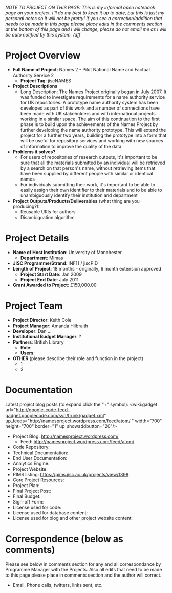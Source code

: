 _NOTE TO PROJECT ON THIS PAGE: This is my informal open notebook page on your project.  I'll do my best to keep it up to date, but this is just my personal notes so it will not be pretty!  If you see a correction/addition that needs to be made in this page please place edits in the comments section at the bottom of this page and I will change, please do not email me as I will be auto notified by this system. /dff_

# Project Overview #
  * **Full Name of Project**: Names 2 - Pilot National Name and Factual Authority Service 2
    * **Project Tag**: jiscNAMES
  * **Project Descriptions**
    * Long Description: The Names Project originally began in July 2007. It was funded to investigate requirements for a name authority service for UK repositories. A prototype name authority system has been developed as part of this work and a number of connections have been made with UK stakeholders and with international projects working in a similar space. The aim of this continuation to the first phase is to build upon the achievements of the Names Project by further developing the name authority prototype. This will extend the project for a further two years, building the prototype into a form that will be useful for repository services and working with new sources of information to improve the quality of the data.
  * **Problems it solves?**
    * For users of repositories of research outputs, it's important to be sure that all the materials submitted by an individual will be retrieved by a search on that person's name, without retrieving items that have been supplied by different people with similar or identical names
    * For individuals submitting their work, it's important to be able to easily assign their own identifier to their materials and to be able to unambiguously identify their institution and department
  * **Project Outputs/Products/Deliverables** (what thing are you producing?):
    * Reusable URIs for authors
    * Disambiguation algorithm

# Project Details #
  * **Name of Host Institution**: University of Manchester
    * **Department**: Mimas
  * **JISC Programme/Strand**: INF11 / jiscPID
  * **Length of Project**: 18 months - originally, 6 month extension approved
    * **Project Start Date**: Jan 2009
    * **Project End Date**: July 2011
  * **Grant Awarded to Project**: £150,000.00

# Project Team #
  * **Project Director**: Keith Cole
  * **Project Manager**: Amanda Hilbraith
  * **Developer**: Dan ...
  * **Institutional Budget Manager**: ?
  * **Partners**: British Library
    * **Role**:
    * **Users**:
  * **OTHER** (please describe their role and function in the project)
    * 1
    * 2

# Documentation #

Latest project blog posts (to expand click the "+" symbol):
<wiki:gadget url="http://google-code-feed-gadget.googlecode.com/svn/trunk/gadget.xml" up\_feeds="http://namesproject.wordpress.com/feed/atom/ " width="700" height="700" border="1" up\_showaddbutton="20"/>

  * Project Blog: http://namesproject.wordpress.com/
    * Feed: http://namesproject.wordpress.com/feed/atom/
  * Code Repository:
  * Technical Documentation:
  * End User Documentation:
  * Analytics Engine:
  * Project Website:
  * PIMS listing: https://pims.jisc.ac.uk/projects/view/1398
  * Core Project Resources:
  * Project Plan:
  * Final Project Post:
  * Final Budget:
  * Sign-off Form:
  * License used for code:
  * License used for database content:
  * License used for blog and other project website content:

# Correspondence (below as comments) #
Please see below in comments section for any and all correspondance by Programme Manager with the Projects.  Also all edits that need to be made to this page please place in comments section and the author will correct.
  * Email, Phone calls, twitters, links sent, etc.